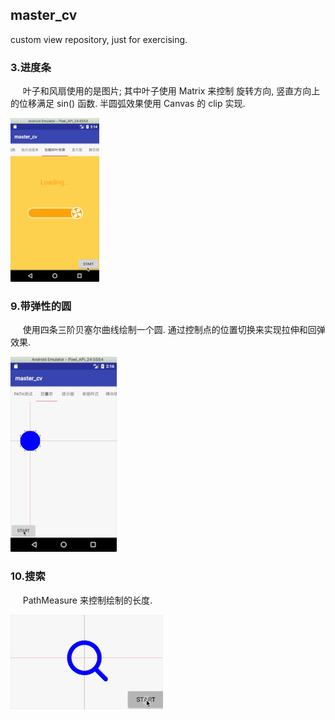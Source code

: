 ## master_cv
custom view repository, just for exercising.

### 3.进度条

&nbsp;&nbsp;&nbsp;&nbsp; 叶子和风扇使用的是图片; 其中叶子使用 Matrix 来控制 旋转方向, 竖直方向上的位移满足 sin() 函数.  半圆弧效果使用 Canvas 的 clip 实现.

![](https://github.com/tanhuang01/master_cv/blob/master/pic/_03_loading.gif)

### 9.带弹性的圆

&nbsp;&nbsp;&nbsp;&nbsp; 使用四条三阶贝塞尔曲线绘制一个圆. 通过控制点的位置切换来实现拉伸和回弹效果.

![](https://github.com/tanhuang01/master_cv/blob/master/pic/_09_bezier.gif)

### 10.搜索

&nbsp;&nbsp;&nbsp;&nbsp; PathMeasure 来控制绘制的长度.

![](https://github.com/tanhuang01/master_cv/blob/master/pic/_10_path_measure.gif)

